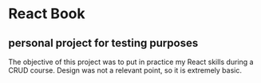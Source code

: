 # React Book

## personal project for testing purposes

The objective of this project was to put in practice my React skills during a CRUD course. Design was not a relevant point, so it is extremely basic. 
